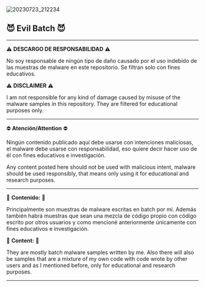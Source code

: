 ![20230723_212234](https://github.com/5kidRo0t/Evil_Batch/assets/137389975/473a7e4a-a584-43ba-a6c3-3288ec4391e3)

## 😈 Evil Batch 😈

---

⚠️ **DESCARGO DE RESPONSABILIDAD** ⚠️

No soy responsable de ningún tipo de daño causado por el uso indebido de las muestras de malware en este repositorio. Se filtran solo con fines educativos.

⚠️ **DISCLAIMER** ⚠️

I am not responsible for any kind of damage caused by misuse of the malware samples in this repository.  They are filtered for educational purposes only.

---

⛔ **Atención/Attention** ⛔

Ningún contenido publicado aquí debe usarse con intenciones maliciosas, el malware debe usarse con responsabilidad, eso quiere decir hacer uso de él con fines educativos e investigación.

Any content posted here should not be used with malicious intent, malware should be used responsibly, that means only using it for educational and research purposes.

---

🦠 **Contenido:** 🐛

Principalmente son muestras de malware escritas en batch por mi. Además también habrá muestras que sean una mezcla de código propio con código escrito por otros usuarios y como mencioné anteriormente únicamente con fines educativos e investigación.

🦠 **Content:** 🐛

They are mostly batch malware samples written by me. Also there will also be samples that are a mixture of my own code with code wrote by other users and as I mentioned before, only for educational and research purposes.

---